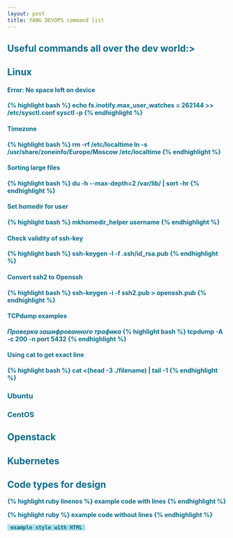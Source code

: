 ```yaml
---
layout: post
title: YANG DEVOPS command list
---
```

<h2><b><font color="#086A87">Useful commands all over the dev world:</b</font>></h2>

<h2><b><font color="#086A87">Linux</font></b></h2>

<h4>Error: No space left on device</h4>
{% highlight bash %}
echo fs.inotify.max_user_watches = 262144 >> /etc/sysctl.conf
sysctl -p
{% endhighlight %}

<h4>Timezone</h4>
{% highlight bash %}
rm -rf /etc/localtime
ln -s /usr/share/zoneinfo/Europe/Moscow /etc/localtime
{% endhighlight %}

<h4>Sorting large files</h4>
{% highlight bash %}
du -h --max-depth=2 /var/lib/ | sort -hr
{% endhighlight %}

<h4>Set homedir for user</h4>
{% highlight bash %}
mkhomedir_helper username
{% endhighlight %}

<h4>Check validity of ssh-key</h4>
{% highlight bash %}
ssh-keygen -l -f .ssh/id_rsa.pub
{% endhighlight %}

<h4>Convert ssh2 to Openssh</h4>
{% highlight bash %}
ssh-keygen -i -f ssh2.pub > openssh.pub
{% endhighlight %}

<h4>TCPdump examples</h4>
<i>Проверка зашифрованного трафика</i>
{% highlight bash %}
tcpdump -A -c 200 -n port 5432
{% endhighlight %}

<h4>Using cat to get exact line</h4>
{% highlight bash %}
cat <(head -3 ./filename) | tail -1
{% endhighlight %}


<h3><b><font color="#086A87">Ubuntu</b></font></h3>

<h3><b><font color="#086A87">CentOS</b></font></h3>

<h2><b><font color="#086A87">Openstack</b></font></h2>

<h2><b><font color="#086A87">Kubernetes</b></font></h2>

<h2><b><font color="#086A87">Code types for design</b></font></h2>
{% highlight ruby linenos %}
example code with lines
{% endhighlight %}

{% highlight ruby %}
example code without lines
{% endhighlight %}

<pre><code style="background-color:powderblue;"> example style with HTML </code></pre>

